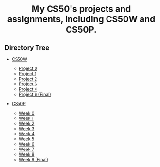 <h1 align=center>
My CS50's projects and assignments, including CS50W and CS50P.
</h1>

## Directory Tree

- [CS50W](/CS50W/)
  - [Project 0](/CS50W/search/)
  - [Project 1](/CS50W/wiki/)
  - [Project 2](/CS50W/commerce/)
  - [Project 3]()
  - [Project 4]()
  - [Project 6 (Final)]()


- [CS50P](/CS50P/)
  - [Week 0](/CS50P/Week%200/)
  - [Week 1](/CS50P/Week%201/)
  - [Week 2](/CS50P/Week%202/)
  - [Week 3](/CS50P/Week%203/)
  - [Week 4](/CS50P/Week%204/)
  - [Week 5](/CS50P/Week%205/)
  - [Week 6](/CS50P/Week%206/)
  - [Week 7](/CS50P/Week%207/)
  - [Week 8](/CS50P/Week%208/)
  - [Week 9 (Final)](/CS50P/Week%209/)